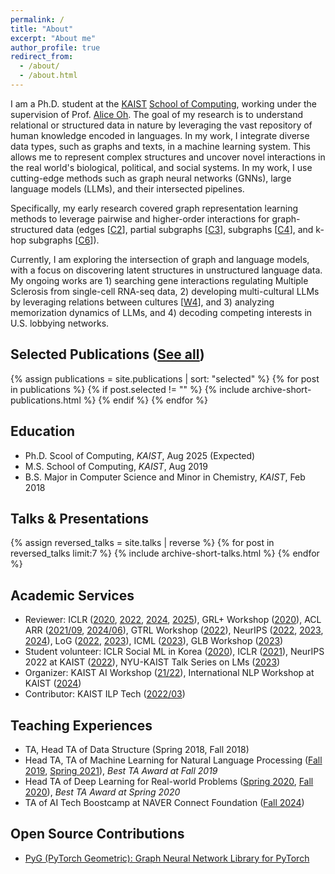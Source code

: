 ```yaml
---
permalink: /
title: "About"
excerpt: "About me"
author_profile: true
redirect_from: 
  - /about/
  - /about.html
---
```


I am a Ph.D. student at the [KAIST](https://www.kaist.ac.kr/en) [School of Computing](https://cs.kaist.ac.kr), working under the supervision of Prof. [Alice Oh](https://aliceoh9.github.io/). The goal of my research is to understand relational or structured data in nature by leveraging the vast repository of human knowledge encoded in languages. In my work, I integrate diverse data types, such as graphs and texts, in a machine learning system. This allows me to represent complex structures and uncover novel interactions in the real world's biological, political, and social systems. In my work, I use cutting-edge methods such as graph neural networks (GNNs), large language models (LLMs), and their intersected pipelines.

Specifically, my early research covered graph representation learning methods to leverage pairwise and higher-order interactions for graph-structured data (edges [[C2](https://openreview.net/forum?id=Wi5KUNlqWty)], partial subgraphs [[C3](https://dl.acm.org/doi/10.1145/3511808.3557647)], subgraphs [[C4](https://arxiv.org/abs/2204.04510)], and k-hop subgraphs [[C6](https://openreview.net/forum?id=HZgZrtIreg)]).

Currently, I am exploring the intersection of graph and language models, with a focus on discovering latent structures in unstructured language data. My ongoing works are 1) searching gene interactions regulating Multiple Sclerosis from single-cell RNA-seq data, 2) developing multi-cultural LLMs by leveraging relations between cultures [[W4](https://openreview.net/forum?id=KsAfPGPZZn)], and 3) analyzing memorization dynamics of LLMs, and 4) decoding competing interests in U.S. lobbying networks.

## Selected Publications ([See all](/publications))

{% assign publications = site.publications | sort: "selected" %}
{% for post in publications %}
{% if post.selected != "" %}
{% include archive-short-publications.html %}
{% endif %}
{% endfor %}

## Education

- Ph.D. Scool of Computing, *KAIST*, Aug 2025 (Expected)
- M.S. School of Computing, *KAIST*, Aug 2019
- B.S. Major in Computer Science and Minor in Chemistry, *KAIST*, Feb 2018

## Talks & Presentations

{% assign reversed_talks = site.talks | reverse %}
{% for post in reversed_talks limit:7 %}
{% include archive-short-talks.html %}
{% endfor %}

## Academic Services

- Reviewer: ICLR ([2020](https://iclr.cc/Conferences/2020), [2022](https://iclr.cc/Conferences/2022/Reviewers), [2024](https://iclr.cc/Conferences/2024/Reviewers), [2025](https://iclr.cc/Conferences/2025/Reviewers)), GRL+ Workshop ([2020](https://grlplus.github.io/pcom/)), ACL ARR ([2021/09](https://openreview.net/group?id=aclweb.org/ACL/ARR/2021/September), [2024/06](https://openreview.net/group?id=aclweb.org/ACL/ARR/2024/June)), GTRL Workshop ([2022](https://gt-rl.github.io/)), NeurIPS ([2022](https://neurips.cc/Conferences/2022/ProgramCommittee), [2023](https://neurips.cc/Conferences/2023/ProgramCommittee), [2024](https://neurips.cc/Conferences/2024/ProgramCommittee)), LoG ([2022](http://log2022.logconference.org/program-committee/), [2023](http://log2023.logconference.org/program-committee/)), ICML ([2023](https://icml.cc/Conferences/2023/Reviewers)), GLB Workshop ([2023](https://graph-learning-benchmarks.github.io/glb2023#program-committee))
- Student volunteer: ICLR Social ML in Korea ([2020](https://twitter.com/aliceoh/status/1256032213226815488)), ICLR ([2021](https://iclr.cc/Conferences/2021/Volunteers)), NeurIPS 2022 at KAIST ([2022](https://www.facebook.com/alice.oh1/posts/pfbid0LEXJrzMfSikhWFkNZG1zc8H9AUDeWjRfiiTChF5BN85wgikuom1ALbgxUiJjkvxxl)), NYU-KAIST Talk Series on LMs ([2023](https://www.youtube.com/playlist?list=PLgJQ1dsC4sffmGYTPeR3AC0T-UeXjgDCl))
- Organizer: KAIST AI Workshop ([21/22](https://mars-ai.github.io/kaist-ai-workshop-2122)), International NLP Workshop at KAIST ([2024](https://x.com/aliceoh/status/1822779544555905157))
- Contributor: KAIST ILP Tech ([2022/03](https://ilp.kaist.ac.kr/ebook/220325/index.html))

## Teaching Experiences

- TA, Head TA of Data Structure (Spring 2018, Fall 2018)
- Head TA, TA of Machine Learning for Natural Language Processing ([Fall 2019](https://aliceoh9.github.io/mlnlp), [Spring 2021](https://uilab-kaist.github.io/cs475-mlnlp-spring-2021/)), *Best TA Award at Fall 2019*
- Head TA of Deep Learning for Real-world Problems ([Spring 2020](https://cs.kaist.ac.kr/board/view?bbs_id=news&bbs_sn=9172&menu=83), [Fall 2020](https://docs.google.com/document/d/1SC3-pOZMqrObRbWusZCag9XYHHbKQ1gQQ1bEF_OOxbY)), *Best TA Award at Spring 2020*
- TA of AI Tech Boostcamp at NAVER Connect Foundation ([Fall 2024](https://boostcamp.connect.or.kr/program_ai.html))

## Open Source Contributions

- [PyG (PyTorch Geometric): Graph Neural Network Library for PyTorch](https://github.com/pyg-team/pytorch_geometric/graphs/contributors)


